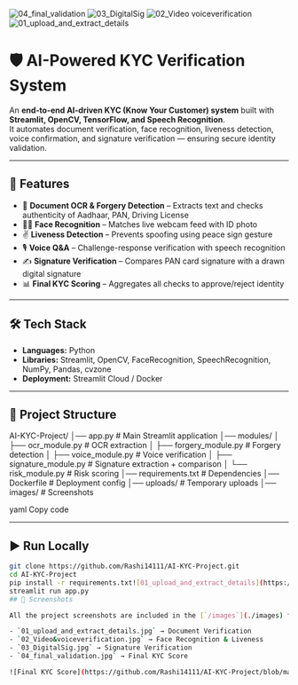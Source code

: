 ![04_final_validation](https://github.com/user-attachments/assets/b9097152-5b37-495c-8005-99a5ee8c33d3)
![03_DigitalSig](https://github.com/user-attachments/assets/f8a1ea1f-b3cd-484d-896d-137c45161c80)
![02_Video voiceverification](https://github.com/user-attachments/assets/aa225361-d659-4cda-84b8-13d8a58e774f)
![01_upload_and_extract_details](https://github.com/user-attachments/assets/54cf933d-cc21-492c-b885-cf7dcedea03f)
# 🛡️ AI-Powered KYC Verification System  

An **end-to-end AI-driven KYC (Know Your Customer) system** built with **Streamlit, OpenCV, TensorFlow, and Speech Recognition**.  
It automates document verification, face recognition, liveness detection, voice confirmation, and signature verification — ensuring secure identity validation.  

---

## 🚀 Features

- 📄 **Document OCR & Forgery Detection** – Extracts text and checks authenticity of Aadhaar, PAN, Driving License  
- 🧑‍🦰 **Face Recognition** – Matches live webcam feed with ID photo  
- ✌️ **Liveness Detection** – Prevents spoofing using peace sign gesture  
- 🎙️ **Voice Q&A** – Challenge-response verification with speech recognition  
- ✍️ **Signature Verification** – Compares PAN card signature with a drawn digital signature  
- 📊 **Final KYC Scoring** – Aggregates all checks to approve/reject identity  

---

## 🛠️ Tech Stack

- **Languages:** Python  
- **Libraries:** Streamlit, OpenCV, FaceRecognition, SpeechRecognition, NumPy, Pandas, cvzone  
- **Deployment:** Streamlit Cloud / Docker  

---

## 📂 Project Structure

AI-KYC-Project/
│── app.py # Main Streamlit application
│── modules/
│ ├── ocr_module.py # OCR extraction
│ ├── forgery_module.py # Forgery detection
│ ├── voice_module.py # Voice verification
│ ├── signature_module.py # Signature extraction + comparison
│ └── risk_module.py # Risk scoring
│── requirements.txt # Dependencies
│── Dockerfile # Deployment config
│── uploads/ # Temporary uploads
│── images/ # Screenshots

yaml
Copy code

---

## ▶️ Run Locally

```bash
git clone https://github.com/Rashi14111/AI-KYC-Project.git
cd AI-KYC-Project
pip install -r requirements.txt![01_upload_and_extract_details](https://github.com/user-attachments/assets/25ba9758-d779-4c9d-ab5c-c4c4a17d8978)
streamlit run app.py
## 📸 Screenshots

All the project screenshots are included in the [`/images`](./images) folder of this repository.  

- `01_upload_and_extract_details.jpg` → Document Verification  
- `02_Video&voiceverification.jpg` → Face Recognition & Liveness  
- `03_DigitalSig.jpg` → Signature Verification  
- `04_final_validation.jpg` → Final KYC Score  

![Final KYC Score](https://github.com/Rashi14111/AI-KYC-Project/blob/main/images/04_final_validation.jpg?raw=true)
